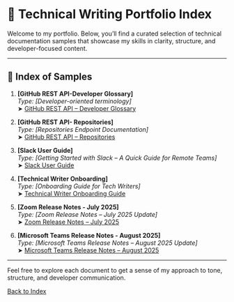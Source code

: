 # 📘 Technical Writing Portfolio Index

Welcome to my portfolio. Below, you’ll find a curated selection of technical documentation samples that showcase my skills in clarity, structure, and developer-focused content.

---

## 📑 Index of Samples

1. **[GitHub REST API-Developer Glossary]**  
   _Type: [Developer-oriented terminology]_  
   ➤ [GitHub REST API – Developer Glossary](https://github.com/magnolianat/Technical-Portfolio/blob/main/GitHub%20REST%20API%20%E2%80%93%20Developer%20Glossary.md)


2. **[GitHub REST API- Repositories]**  
   _Type: [Repositories Endpoint Documentation]_  
   ➤ [GitHub REST API – Repositories](https://github.com/magnolianat/Technical-Portfolio/blob/main/GitHub%20REST%20API%20%E2%80%93%20Repositories.md)

3. **[Slack User Guide]**  
   _Type: [Getting Started with Slack – A Quick Guide for Remote Teams]_  
   ➤ [Slack User Guide](https://github.com/magnolianat/Technical-Portfolio/blob/main/Slack%20User%20Guide.md)

4. **[Technical Writer Onboarding]**  
   _Type: [Onboarding Guide for Tech Writers]_  
   ➤ [Technical Writer Onboarding Guide](https://github.com/magnolianat/Technical-Portfolio/blob/main/Technical%20Writer%20Onboarding%20Guide.md)

5. **[Zoom Release Notes - July 2025]**  
   _Type: [Zoom Release Notes – July 2025 Update]_  
   ➤ [Zoom Release Notes – July 2025](https://github.com/magnolianat/Technical-Portfolio/blob/main/Zoom%20Release%20Notes%20%E2%80%93%20July%202025.md)

6. **[Microsoft Teams Release Notes - August 2025]**  
   _Type: [Microsoft Teams Release Notes – August 2025 Update]_  
   ➤ [Microsoft Teams Release Notes – August 2025](https://github.com/magnolianat/Technical-Portfolio/blob/main/Microsoft%20Teams%20Release%20Notes%202025.md)
---

Feel free to explore each document to get a sense of my approach to tone, structure, and developer communication.

[Back to Index](https://github.com/magnolianat/Technical-Portfolio/blob/main/Technical%20Writing%20Portfolio%20Index.md)




